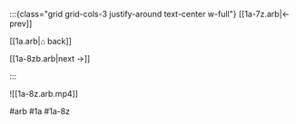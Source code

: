 :::{class="grid grid-cols-3 justify-around text-center w-full"}
[[1a-7z.arb|← prev]]

[[1a.arb|⌂ back]]

[[1a-8zb.arb|next →]]

:::

![[1a-8z.arb.mp4]]

#arb #1a #1a-8z